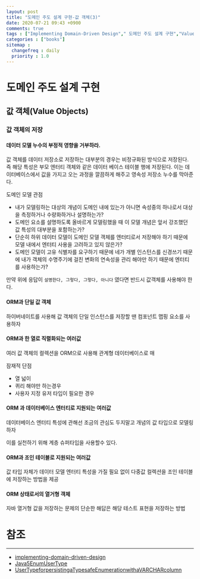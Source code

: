 ```yaml
---
layout: post
title: "도메인 주도 설계 구현-값 객체(3)"
date: 2020-07-21 09:43 +0900
comments: true
tags : ["Implementing Domain-Driven Design"," 도메인 주도 설계 구현","Value Objects","값 객체"]
categories : ["books"]
sitemap :
  changefreq : daily
  priority : 1.0
---
```


# 도메인 주도 설계 구현

## 값 객체(Value Objects)

### 값 객체의 저장

#### 데이터 모델 누수의 부정적 영향을 거부하라.

값 객체를 데이터 저장소로 저장하는 대부분의 경우는 비정규화된 방식으로 저장된다.
즉 해당 특성은 부모 엔터티 객체와 같은 데이터 베이스 테이블 행에 저장된다.
이는 데이터베이스에서 값을 가지고 오는 과정을 깔끔하게 해주고 영속성 저장소 누수를 막아준다.

도메인 모델 관점 

* 내가 모델링하는 대상의 개념이 도메인 내에 있는가 아니면 속성중의 하나로서 대상을 측정하거나 수량화하거나 설명하는가?
* 도메인 요소를 설명하도록 올바르게 모델링했을 때 이 모델 개념은 앞서 강조했던 값 특성의 대부분을 포함하는가?
* 단순히 하위 데이터 모델이 도메인 모델 객체를 엔터티로서 저장해야 하기 때문에 모델 내에서 엔터티 사용을 고려하고 있지 않은가?
* 도메인 모델이 고유 식별자를 요구하기 때문에 네가 개별 인스턴스를 신경쓰기 때문에 내가 객체의 수명주기에 걸친 변화의 연속성을 관리 해야만 하기 때문에 엔터티를 사용하는가?

만약 위에 응답이 `설명한다, 그렇다, 그렇다, 아니다` 였다면 반드시 값객체를 사용해야 한다.

#### ORM과 단일 값 객체

하이버네이트를 사용해 값 객체의 단일 인스턴스를 저장할 땐 컴포넌트 맵핑 요소를 사용하자

#### ORM과 한 열로 직렬화되는 여러값

여러 값 객체의 컬렉션을 ORM으로 사용해 관계형 데이터베이스로 매

잠재적 단점

* 열 넓이
* 퀴리 해야만 하는경우
* 사용자 지정 유저 타입이 필요한 경우


#### ORM 과 데이터베이스 엔터티로 지원되는 여러값

데이터베이스 엔터티 특성에 관해선 조금의 관심도 두지말고 개념의 값 타입으로 모델링하자

이를 실천하기 위해 계층 슈퍼타입을 사용할수 있다.

#### ORM과 조인 테이블로 지원되는 여러값

값 타입 자체가 데이터 모델 엔터티 특성을 가질 필요 없이 다중값 컬렉션을 조인 테이블에 저장하는 방법을 제공

#### ORM 상태로서의 열거형 객체

자바 열거형 값을 저장하는 문제의 단순한 해답은 해당 테스트 표현을 저장하는 방법


# 참조
-----
* [implementing-domain-driven-design](https://www.oreilly.com/library/view/implementing-domain-driven-design/9780133039900/)
* [Java5EnumUserType](http://community.jboss.org/wiki/Java5EnumUserType)
* [UserTypeforpersistingaTypesafeEnumerationwithaVARCHARcolumn](http://community.jboss.org/wiki/UserTypeforpersistingaTypesafeEnumerationwithaVARCHARcolumn)
